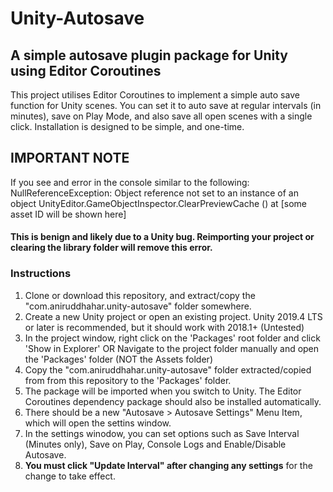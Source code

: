 # Unity-Autosave
## A simple autosave plugin package for Unity using Editor Coroutines
This project utilises Editor Coroutines to implement a simple auto save function for Unity scenes. You can set it to auto save at regular intervals (in minutes), save on Play Mode, and also save all open scenes with a single click. Installation is designed to be simple, and one-time.

## IMPORTANT NOTE
If you see and error in the console similar to the following:
NullReferenceException: Object reference not set to an instance of an object
UnityEditor.GameObjectInspector.ClearPreviewCache () at [some asset ID will be shown here]
#### This is benign and likely due to a Unity bug. Reimporting your project or clearing the library folder will remove this error.
 
 
 
### Instructions
1. Clone or download this repository, and extract/copy the "com.aniruddhahar.unity-autosave" folder somewhere.
2. Create a new Unity project or open an existing project. Unity 2019.4 LTS or later is recommended, but it should work with 2018.1+ (Untested)
3. In the project window, right click on the 'Packages' root folder and click 'Show in Explorer' 
    OR Navigate to the project folder manually and open the 'Packages' folder (NOT the Assets folder)
4. Copy the "com.aniruddhahar.unity-autosave" folder extracted/copied from from this repository to the 'Packages' folder.
5. The package will be imported when you switch to Unity. The Editor Coroutines dependency package should also be installed automatically.
6. There should be a new "Autosave > Autosave Settings" Menu Item, which will open the settins window.
7. In the settings winodow, you can set options such as Save Interval (Minutes only), Save on Play, Console Logs and Enable/Disable Autosave.
8. <b>You must click "Update Interval" after changing any settings</b> for the change to take effect.

